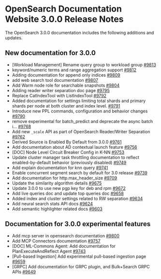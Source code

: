 # OpenSearch Documentation Website 3.0.0 Release Notes

The OpenSearch 3.0.0 documentation includes the following additions and updates.

## New documentation for 3.0.0

- [Workload Management] Rename query group to workload group [#9813](https://github.com/opensearch-project/documentation-website/pull/9813)
- keyword/numeric terms and range aggregation support [#9812](https://github.com/opensearch-project/documentation-website/pull/9812)
- Adding documentation for append only indices [#9809](https://github.com/opensearch-project/documentation-website/pull/9809)
- add web search tool documentation [#9807](https://github.com/opensearch-project/documentation-website/pull/9807)
- Add Warm node role for searchable snapshots [#9804](https://github.com/opensearch-project/documentation-website/pull/9804)
- Adding reader writer separation doc page [#9795](https://github.com/opensearch-project/documentation-website/pull/9795)
- Replace CatIndexTool with ListIndexTool [#9792](https://github.com/opensearch-project/documentation-website/pull/9792)
- Added documentation for settings limiting total shards and primary shards per node at both cluster and index level. [#9791](https://github.com/opensearch-project/documentation-website/pull/9791)
- Introduce new PPL commands, configuration and behavior changes [#9790](https://github.com/opensearch-project/documentation-website/pull/9790)
- remove experimental for batch_predict and deprecate the async batch i… [#9768](https://github.com/opensearch-project/documentation-website/pull/9768)
- Add new `_scale` API as part of OpenSearch Reader/Writer Separation  [#9762](https://github.com/opensearch-project/documentation-website/pull/9762)
- Derived Source is Enabled By Default from 3.0.0 [#9761](https://github.com/opensearch-project/documentation-website/pull/9761)
- Add documentation about AD contextual launch feature [#9756](https://github.com/opensearch-project/documentation-website/pull/9756)
- [DOC] Node Level Circuit Breaker Config in K-NN  [#9753](https://github.com/opensearch-project/documentation-website/pull/9753)
- Update cluster manager task throttling documentation to reflect enabled-by-default behavior (previously disabled) [#9749](https://github.com/opensearch-project/documentation-website/pull/9749)
- Add explain documentation for knn query [#9741](https://github.com/opensearch-project/documentation-website/pull/9741)
- Enable concurrent segment search by default for 3.0 release [#9739](https://github.com/opensearch-project/documentation-website/pull/9739)
- Add documentation for http.max_header_size [#9709](https://github.com/opensearch-project/documentation-website/pull/9709)
- Update the similarity algorithm details [#9675](https://github.com/opensearch-project/documentation-website/pull/9675)
- Update 3.0.0 to use new pgp key for deb and rpm [#9672](https://github.com/opensearch-project/documentation-website/pull/9672)
- Add live queries doc and update top queries doc [#9658](https://github.com/opensearch-project/documentation-website/pull/9658)
- Added index and cluster settings related to RW separation [#9634](https://github.com/opensearch-project/documentation-website/pull/9634)
- Add neural search stats API docs [#9624](https://github.com/opensearch-project/documentation-website/pull/9624)
- Add semantic highlighter related docs [#9603](https://github.com/opensearch-project/documentation-website/pull/9603)

## Documentation for 3.0.0 experimental features

- Add mcp server in opensearch documentation [#9800](https://github.com/opensearch-project/documentation-website/pull/9800)
- Add MCP Connectors documentation [#9757](https://github.com/opensearch-project/documentation-website/pull/9757)
- [DOC] ML-Commons Agent: Add documentation for PlanExecuteAndReflect Agent [#9743](https://github.com/opensearch-project/documentation-website/pull/9743)
- [Pull-based Ingestion] Add experimental pull-based ingestion page [#9659](https://github.com/opensearch-project/documentation-website/pull/9659)
- [GRPC] Add documentation for GRPC plugin, and Bulk+Search GRPC APIs [#9649](https://github.com/opensearch-project/documentation-website/pull/9649)
